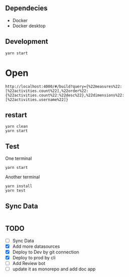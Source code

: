 
## Dependecies
- Docker
- Docker desktop

## Development

```
yarn start
```

# Open

```
http://localhost:4000/#/build?query={%22measures%22:[%22activities.count%22],%22order%22:{%22activities.count%22:%22desc%22},%22dimensions%22:[%22activities.username%22]}
```

## restart
```
yarn clean
yarn start
```

## Test
One terminal
```
yarn start
```

Another terminal
```
yarn install
yarn test
```


## Sync Data
```
```

## TODO
- [ ] Sync Data
- [x] Add more datasources
- [x] Deploy to Dev by git connection
- [x] Deploy to prod by cli
- [ ] Add Review bot
- [ ] update it as monorepo and add doc app